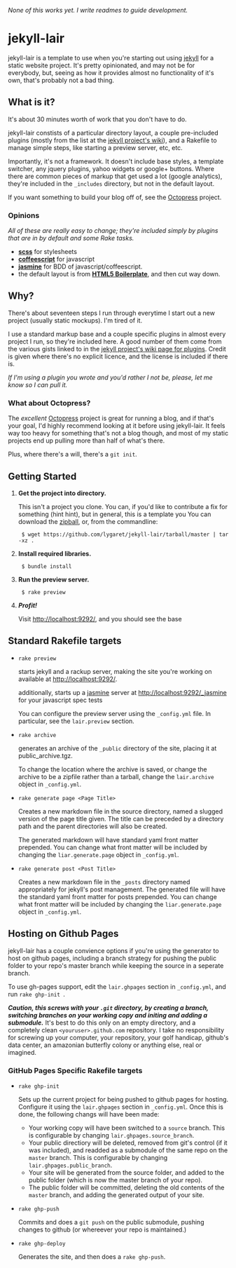 *None of this works yet. I write readmes to guide development.*

# jekyll-lair

jekyll-lair is a template to use when you're starting out using [jekyll](http://jekyllrb.com) for a static website project. It's pretty opinionated, and may not be for everybody, but, seeing as how it provides almost no functionality of it's own, that's probably not a bad thing.

## What is it?

It's about 30 minutes worth of work that you don't have to do.

jekyll-lair constists of a particular directory layout, a couple pre-included plugins (mostly from the list at the [jekyll project's wiki](https://github.com/mojombo/jekyll/wiki/Plugins)), and a Rakefile to manage simple steps, like starting a preview server, etc, etc.

Importantly, it's not a framework. It doesn't include base styles, a template switcher, any jquery plugins, yahoo widgets or google+ buttons. Where there are common pieces of markup that get used a lot (google analytics), they're included in the `_includes` directory, but not in the default layout.

If you want something to build your blog off of, see the [Octopress](http://octopress.org) project.

### Opinions
*All of these are really easy to change; they're included simply by plugins that are in by default and some Rake tasks.*

* [**scss**](http://sass-lang.com/) for stylesheets
* [**coffeescript**](http://coffeescript.org/) for javascript
* [**jasmine**](http://pivotal.github.com/jasmine/) for BDD of javascript/coffeescript.
* the default layout is from [**HTML5 Boilerplate**](http://html5boilerplate.com), and then cut way down. 


## Why?

There's about seventeen steps I run through everytime I start out a new  project (usually static mockups). I'm tired of it. 

I use a standard markup base and a couple specific plugins in almost every project I run, so they're included here. A good number of them come from the various gists linked to in the [jekyll project's wiki page for plugins](https://github.com/mojombo/jekyll/wiki/Plugins). Credit is given where there's no explicit licence, and the license is included if there is. 

*If I'm using a plugin you wrote and you'd rather I not be, please, let me know so I can pull it.*

### What about Octopress?

The *excellent* [Octopress](http://octopress.org) project is great for running a blog, and if that's your goal, I'd highly recommend looking at it before using jekyll-lair. It feels way too heavy for something that's not a blog though, and most of my static projects end up pulling more than half of what's there.

Plus, where there's a will, there's a `git init`.


## Getting Started

1. **Get the project into directory.**
    
    This isn't a project you clone. You can, if you'd like to contribute a fix for something (hint hint), but in general, this is a template you 
    You can download the [zipball](https://github.com/lygaret/jekyll-lair/zipball/master), or, from the commandline:

        $ wget https://github.com/lygaret/jekyll-lair/tarball/master | tar -xz .

2. **Install required libraries.**

		$ bundle install
		
3. **Run the preview server.**

		$ rake preview
		
4. ***Profit!***

	Visit [http://localhost:9292/](http://localhost:9292/), and you should see the base 


## Standard Rakefile targets

* `rake preview`

	starts jekyll and a rackup server, making the site you're working on available at [http://localhost:9292/](http://localhost:9292/).
	
	additionally, starts up a [jasmine](https://github.com/pivotal/jasmine) server at [http://localhost:9292/_jasmine](http://localhost:9292/) for your javascript spec tests
	
	You can configure the preview server using the `_config.yml` file. In particular, see the `lair.preview` section.

* `rake archive`

	generates an archive of the `_public` directory of the site, placing it at public_archive.tgz. 
	
	To change the location where the archive is saved, or change the archive to be a zipfile rather than a tarball, change the `lair.archive` object in `_config.yml`.

* `rake generate page <Page Title>`

	Creates a new markdown file in the source directory, named a slugged version of the page title given. The title can be preceded by a directory path and the parent directories will also be created. 
	
	The generated markdown will have standard yaml front matter prepended. You can change what front matter will be included by changing the `liar.generate.page` object in `_config.yml`.
	
* `rake generate post <Post Title>`

	Creates a new markdown file in the `_posts` directory named appropriately for jekyll's post management. The generated file will have the standard yaml front matter for posts prepended. You can change what front matter will be included by changing the `liar.generate.page` object in `_config.yml`.


## Hosting on Github Pages

jekyll-lair has a couple convience options if you're using the generator to host on github pages, including a branch strategy for pushing the public folder to your repo's master branch while keeping the source in a seperate branch.

To use gh-pages support, edit the `lair.ghpages` section in `_config.yml`, and run `rake ghp-init `. 

***Caution, this screws with your `.git` directory, by creating a branch, switching branches on your working copy and initing and adding a submodule.*** It's best to do this only on an empty directory, and a completely clean `<youruser>.github.com` repository. I take no responsibility for screwing up your computer, your repository, your golf handicap, github's data center, an amazonian butterfly colony or anything else, real or imagined.
    
### GitHub Pages Specific Rakefile targets

* `rake ghp-init`

	Sets up the current project for being pushed to github pages for hosting. Configure it using the `lair.ghpages` section in `_config.yml`. Once this is done, the following changs will have been made:
	
	* Your working copy will have been switched to a `source` branch. This is configurable by changing `lair.ghpages.source_branch`.
	* Your public directiory will be deleted, removed from git's control (if it was included), and readded as a submodule of the same repo on the `master` branch. This is configurable by changing `lair.ghpages.public_branch`.
	* Your site will be generated from the source folder, and added to the public folder (which is now the master branch of your repo). 
	* The public folder will be committed, deleting the old contents of the `master` branch, and adding the generated output of your site.
	
* `rake ghp-push`

	Commits and does a `git push` on the public submodule, pushing changes to github (or whereever your repo is maintained.)
	
* `rake ghp-deploy`
	
	Generates the site, and then does a `rake ghp-push`.